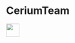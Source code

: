 # CeriumTeam

<a href='#' target='_blank'><img height='44' style='border:0px;height:36px;' src='https://i.imgur.com/rkHYe6R.png' border='0' alt='' /></a>
